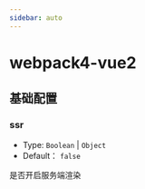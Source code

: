 ```yaml
---
sidebar: auto
---
```


# webpack4-vue2

## 基础配置


### ssr
- Type: `Boolean` | `Object`
- Default： `false`

是否开启服务端渲染
